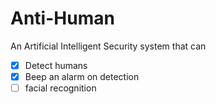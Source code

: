 # Anti-Human
An Artificial Intelligent Security system that can
- [x] Detect humans 
- [x] Beep an alarm on detection
- [ ] facial recognition
